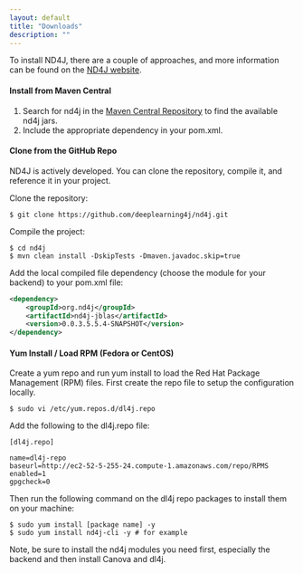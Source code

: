 ```yaml
---
layout: default
title: "Downloads"
description: ""
---
```



To install ND4J, there are a couple of approaches, and more information can be found on the [ND4J website](http://nd4j.org/getstarted.html).

#### Install from Maven Central

1. Search for nd4j in the [Maven Central Repository](http://mvnrepository.com/search?q=nd4j) to find the available nd4j jars.
2. Include the appropriate dependency in your pom.xml.

#### Clone from the GitHub Repo

ND4J is actively developed. You can clone the repository, compile it, and reference it in your project.

Clone the repository:
```
$ git clone https://github.com/deeplearning4j/nd4j.git
```
Compile the project:
```
$ cd nd4j
$ mvn clean install -DskipTests -Dmaven.javadoc.skip=true
```
Add the local compiled file dependency (choose the module for your backend) to your pom.xml file:
```xml
<dependency>
    <groupId>org.nd4j</groupId>
    <artifactId>nd4j-jblas</artifactId>
    <version>0.0.3.5.5.4-SNAPSHOT</version>
</dependency>
```
#### Yum Install / Load RPM (Fedora or CentOS)
Create a yum repo and run yum install to load the Red Hat Package Management (RPM) files. First create the repo file to setup the configuration locally.
```
$ sudo vi /etc/yum.repos.d/dl4j.repo
```
Add the following to the dl4j.repo file:

```
[dl4j.repo]

name=dl4j-repo
baseurl=http://ec2-52-5-255-24.compute-1.amazonaws.com/repo/RPMS
enabled=1
gpgcheck=0
```

Then run the following command on the dl4j repo packages to install them on your machine:
```
$ sudo yum install [package name] -y
$ sudo yum install nd4j-cli -y # for example
```
Note, be sure to install the nd4j modules you need first, especially the backend and then install Canova and dl4j.
